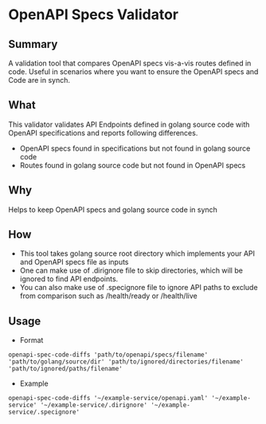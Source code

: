 # OpenAPI Specs Validator

## Summary
A validation tool that compares OpenAPI specs vis-a-vis routes defined in code. Useful in scenarios where you want to ensure the OpenAPI specs and Code are in synch.

## What
This validator validates API Endpoints defined in golang source code with OpenAPI specifications and reports following differences.
* OpenAPI specs found in specifications but not found in golang source code
* Routes found in golang source code but not found in OpenAPI specs

## Why
Helps to keep OpenAPI specs and golang source code in synch

## How
* This tool takes golang source root directory which implements your API and OpenAPI specs file as inputs
* One can make use of .dirignore file to skip directories, which will be ignored to find API endpoints.
* You can also make use of .specignore file to ignore API paths to exclude from comparison such as /health/ready or /health/live

## Usage
* Format
```shell
openapi-spec-code-diffs 'path/to/openapi/specs/filename' 'path/to/golang/source/dir' 'path/to/ignored/directories/filename' 'path/to/ignored/paths/filename'
```
* Example
```shell
openapi-spec-code-diffs '~/example-service/openapi.yaml' '~/example-service' '~/example-service/.dirignore' '~/example-service/.specignore'
```